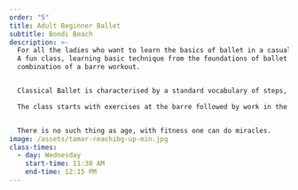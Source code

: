 ```yaml
---
order: "5"
title: Adult Beginner Ballet
subtitle: Bondi Beach
description: >-
  For all the ladies who want to learn the basics of ballet in a casual manner.
  A fun class, learning basic technique from the foundations of ballet with a
  combination of a barre workout.


  Classical Ballet is characterised by a standard vocabulary of steps, poses, and graceful movements including pointed feet, rising, jumping, stretching and spinning. It is strengthening, disciplined and stylised.

  The class starts with exercises at the barre followed by work in the centre.


  There is no such thing as age, with fitness one can do miracles.
image: /assets/tamar-reachibg-up-min.jpg
class-times:
  - day: Wednesday
    start-time: 11:30 AM
    end-time: 12:15 PM
---
```

